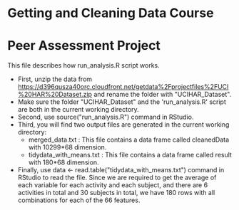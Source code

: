 Getting and Cleaning Data Course
================================
Peer Assessment Project
=======================
This file describes how run_analysis.R script works.
* First, unzip the data from https://d396qusza40orc.cloudfront.net/getdata%2Fprojectfiles%2FUCI%20HAR%20Dataset.zip and rename the folder with "UCIHAR_Dataset".
* Make sure the folder "UCIHAR_Dataset" and the 'run_analysis.R' script are both in the current working directory.
* Second, use source("run_analysis.R") command in RStudio. 
* Third, you will find two output files are generated in the current working directory:
  - merged_data.txt : This file contains a data frame called cleanedData with 10299*68 dimension.
  - tidydata_with_means.txt : This file contains a data frame called result with 180*68 dimension.
* Finally, use data <- read.table("tidydata_with_means.txt") command in RStudio to read the file. Since we are required to get the average of each variable for each activity and each subject, and there are 6 activities in total and 30 subjects in total, we have 180 rows with all combinations for each of the 66 features. 
